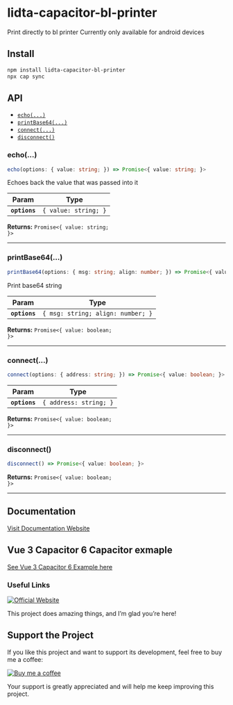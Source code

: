 # lidta-capacitor-bl-printer

Print directly to bl printer
Currently only available for android devices

## Install

```bash
npm install lidta-capacitor-bl-printer
npx cap sync
```

## API

<docgen-index>

* [`echo(...)`](#echo)
* [`printBase64(...)`](#printbase64)
* [`connect(...)`](#connect)
* [`disconnect()`](#disconnect)

</docgen-index>

<docgen-api>
<!--Update the source file JSDoc comments and rerun docgen to update the docs below-->

### echo(...)

```typescript
echo(options: { value: string; }) => Promise<{ value: string; }>
```

Echoes back the value that was passed into it

| Param         | Type                            |
| ------------- | ------------------------------- |
| **`options`** | <code>{ value: string; }</code> |

**Returns:** <code>Promise&lt;{ value: string; }&gt;</code>

--------------------


### printBase64(...)

```typescript
printBase64(options: { msg: string; align: number; }) => Promise<{ value: boolean; }>
```

Print base64 string

| Param         | Type                                         |
| ------------- | -------------------------------------------- |
| **`options`** | <code>{ msg: string; align: number; }</code> |

**Returns:** <code>Promise&lt;{ value: boolean; }&gt;</code>

--------------------


### connect(...)

```typescript
connect(options: { address: string; }) => Promise<{ value: boolean; }>
```

| Param         | Type                              |
| ------------- | --------------------------------- |
| **`options`** | <code>{ address: string; }</code> |

**Returns:** <code>Promise&lt;{ value: boolean; }&gt;</code>

--------------------


### disconnect()

```typescript
disconnect() => Promise<{ value: boolean; }>
```

**Returns:** <code>Promise&lt;{ value: boolean; }&gt;</code>

--------------------

## Documentation
[Visit Documentation Website](https://app.lidta.com/plugins/capacitor)

## Vue 3 Capacitor 6 Capacitor exmaple 
[See Vue 3 Capacitor 6 Example here](https://github.com/alfredkakuli/lidta-capacitor-bl-printer-example)


### Useful Links
[![Official Website](https://www.npmjs.com/npm-avatar/eyJhbGciOiJIUzI1NiIsInR5cCI6IkpXVCJ9.eyJhdmF0YXJVUkwiOiJodHRwczovL3MuZ3JhdmF0YXIuY29tL2F2YXRhci84MmMyYjhiZjY2MjFkZWM2MDQzMmRhMGZkM2EzY2M1ND9zaXplPTUwJmRlZmF1bHQ9cmV0cm8ifQ.HRDfqcUyaVF684N6a0RoyeP8odjHx9UbIBA_k8Uo8XM)](https://app.lidta.com)



This project does amazing things, and I’m glad you’re here!

## Support the Project

If you like this project and want to support its development, feel free to buy me a coffee:

[![Buy me a coffee](https://cdn.buymeacoffee.com/buttons/v2/default-yellow.png)](https://buymeacoffee.com/alfredkakuli)

Your support is greatly appreciated and will help me keep improving this project.

</docgen-api>
